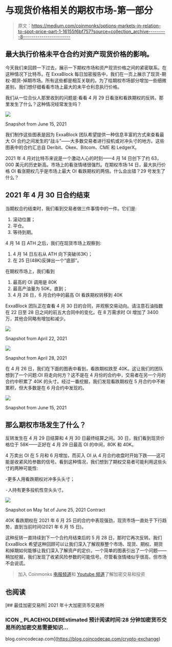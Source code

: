 # 与现货价格相关的期权市场-第一部分

> 原文：<https://medium.com/coinmonks/options-markets-in-relation-to-spot-price-part-1-16155f6bf757?source=collection_archive---------8----------------------->

## 最大执行价格未平仓合约对资产现货价格的影响。

今天我们来回顾一下过去，展示一下期权市场和资产现货价格之间的紧密联系。在这种情况下比特币。在 ExxaBlock 每日加密报告中，我们在一页上展示了现货-期权-期货-掉期市场。所有这些都是相互关联的。为了给期权市场部分增加一些细微差别，我们想仔细看看市场上最大的未平仓利息执行价格。

我们从一位合伙人那里收到的问题是:看看 4 月 29 日看涨和看跌期权的反转。那里发生了什么？这种情况经常发生吗？

![](img/841e2c8793aa2f5d44fd5ddb6053aa05.png)

Snapshot from June 15, 2021

我们制作这些图表是因为 ExxaBlock 团队希望提供一种信息丰富的方式来查看最大 OI 合约之间发生的“战斗”——大多数交易者进行投机或对冲头寸的地方。这些图表中的合约汇总自 Deribit、Okex、Bitcom、CME 和 LedgerX。

2021 年 4 月对比特币来说是一个激动人心的时刻——4 月 14 日创下了约 63，000 美元的历史新高。市场上的看涨情绪很强烈。在期权市场:14 日，最大执行价格 OI 看涨期权几乎是市场上最大 OI 看跌期权的两倍。什么会出错？29 号发生了什么？

## 2021 年 4 月 30 日合约结束

当期权合约结束时，我们看到交易者做三件事情中的一件。它们是:

1.  滚动位置；
2.  平仓。
3.  等待到期。

4 月 14 日 ATH 之后，我们在现货市场上观察到:

1.  4 月 14 日左右从 ATH 向下突破(63K)；
2.  在 25 日(48K)反弹出一个“底部”。

在期权市场上，我们看到

1.  最高的 OI 调用是 80K
2.  最高产油量为 50K，直到；
3.  4 月 26 日，6 月合约中的最高 OI 看跌期权转移到 40K

ExxaBlock 团队正在查看 4 月 30 日的合同，并观察交易动向。请注意石油指数在 22 日至 28 日之间的前五大合同中的变化。在 8 万需求时 OI 增加了 3400 万，其他合同略有增加和减少。

![](img/c737fb30c0d2df59a4c1071141cbdb1e.png)

Snapshot from April 22, 2021

![](img/bf0f62e282e19980cf997aaae2a44e72.png)

Snapshot from April 28, 2021

在 4 月 26 日，我们在下面的图表中看到，看跌期权跌至 40K。这让我们的团队想到了一个问题:OI 将走向何方？这不是在 4 月份的合约中，交易者在另一个月的合约中积累了 40K 的头寸。经过一番挖掘，我们发现看跌期权在 5 月合约中不断累积，但大多数是在 6 月合约中发现的。

![](img/0320d37891762adf40e07090a8f17f52.png)

Snapshot from June 15, 2021

## 那么期权市场发生了什么？

反转发生在 4 月 29 日结算和 4 月 30 日最终结算之间。30 日，我们看到现货价格位于 58K——正好在 4 月 29 日最高 OI 的中间，80K 和 40K。

4 万卖出 OI 在 5 月和 6 月增加，而买入 OI 从 4 月合约收盘时开始下跌——这可能是收紧风险参数的信号。看到这种情况，我们想到了期权交易者可能利用这些头寸的两种可能性:

-更多人用看跌期权对冲多头头寸；

⁃人持有更多投机性空头头寸。

![](img/183104756381b7f189826ce073536e86.png)

Snapshot on May 1st of June 25, 2021 Contract

40K 看跌期权在 2021 年 6 月 25 日的合约中表现强劲，现货市场一直处于下行趋势，直到当前时间(2021 年 6 月 15 日)。

这种反转一直持续到下一个合约月结束后的 5 月 28 日，那时它再次反转。我们 ExxaBlock 希望这种回顾可以让我们深入了解观察整个市场、现货、期权、期货和掉期如何能够让我们深入了解资产的定价。一个简单的图表引出了一个问题——稍加挖掘，我们发现了收紧风险参数的可能信号。尽管看涨情绪似乎很高，但市场不会说谎。

> 加入 Coinmonks [电报频道](https://t.me/coincodecap)和 [Youtube 频道](https://www.youtube.com/c/coinmonks/videos)了解加密交易和投资

## 也阅读

[](https://blog.coincodecap.com/crypto-exchange) [## 最佳加密交易所| 2021 年十大加密货币交易所

### ICON _ PLACEHOLDEREstimated 预计阅读时间:28 分钟加密货币交易所的加密交易需要知识…

blog.coincodecap.com](https://blog.coincodecap.com/crypto-exchange)
